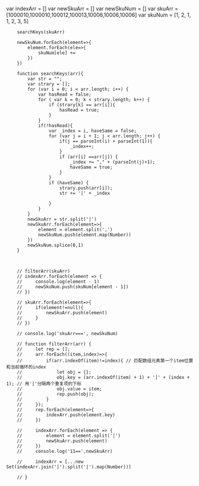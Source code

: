 var indexArr = []
        var newSkuArr = []
        var newSkuNum = []
        var skuArr = [1000010,1000010,100012,100013,10006,10006,10006]
        var skuNum = [1, 2, 1, 1, 2, 3, 5]

        searchKeys(skuArr)

        newSkuNum.forEach(element=>{
            element.forEach(ele=>{
                skuNum[ele] += 
            })
        })

        function searchKeys(arr){
			var str = "";
			var strary = [];
			for (var i = 0; i < arr.length; i++) {
				var hasRead = false;
				for ( var k = 0; k < strary.length; k++) {
					if (strary[k] == arr[i]){
						hasRead = true;
					}
				}
				if(!hasRead){
					var _index = i, haveSame = false;
					for (var j = i + 1; j < arr.length; j++) {
						if(j == parseInt(i) + parseInt(1)){
							_index++;
						}
						if (arr[i] ==arr[j]) {
							_index += "," + (parseInt(j)+1);
							haveSame = true;
						}
					}
					if (haveSame) {
                        strary.push(arr[i]);
                        str += '|' + _index
                        
					}
				}
            }
            newSkuArr = str.split('|')
            newSkuArr.forEach(element=>{
                element = element.split(',')
                newSkuNum.push(element.map(Number))
            })
            newSkuNum.splice(0,1)
		}
        

        
        // filterArr(skuArr)
        // indexArr.forEach(element => {
        //     console.log(element - 1)
        //     newSkuNum.push(skuNum[element - 1])
        // })
       
        // skuArr.forEach(element=>{
        //     if(element!=null){
        //         newSkuArr.push(element)
        //     }
        // }) 

        // console.log('skuArr===', newSkuNum)

        // function filterArr(arr) {
        //     let rep = [];
        //     arr.forEach((item,index)=>{
        //         if(arr.indexOf(item)!=index){ // 匹配数组元素第一个item位置和当前循环的index
        //             let obj = {};
        //             obj.key = (arr.indexOf(item) + 1) + '|' + (index + 1); // 用'|'分隔两个重复项的下标   
        //             obj.value = item;
        //             rep.push(obj);
        //         }
        //     });
        //     rep.forEach(element=>{
        //         indexArr.push(element.key)
        //     })

        //     indexArr.forEach(element => {
        //         element = element.split('|')
        //         newSkuArr.push(element)
        //     })
        //     console.log('11==',newSkuArr)
            
        //     indexArr = [...new Set(indexArr.join('|').split('|').map(Number))]
            
        // }
